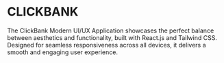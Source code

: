 # CLICKBANK
The ClickBank Modern UI/UX Application showcases the perfect balance between aesthetics and functionality, built with React.js and Tailwind CSS. Designed for seamless responsiveness across all devices, it delivers a smooth and engaging user experience.
